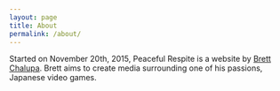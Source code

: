 ```yaml
---
layout: page
title: About
permalink: /about/
---
```


Started on November 20th, 2015, Peaceful Respite is a website by [Brett
Chalupa](http://www.brettchalupa.com). Brett aims to create media
surrounding one of his passions, Japanese video games.
